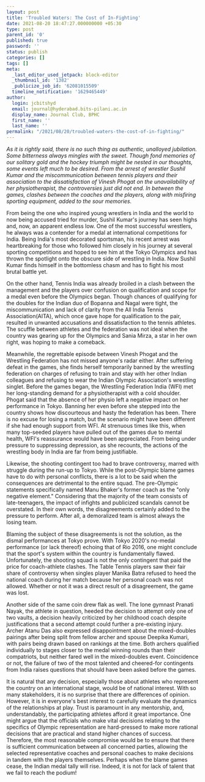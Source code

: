 ```yaml
---
layout: post
title: 'Troubled Waters: The Cost of In-Fighting'
date: 2021-08-20 18:47:27.000000000 +05:30
type: post
parent_id: '0'
published: true
password: ''
status: publish
categories: []
tags: []
meta:
  _last_editor_used_jetpack: block-editor
  _thumbnail_id: '1382'
  _publicize_job_id: '62081015509'
  timeline_notification: '1629465449'
author:
  login: jcbitshyd
  email: journal@hyderabad.bits-pilani.ac.in
  display_name: Journal Club, BPHC
  first_name: ''
  last_name: ''
permalink: "/2021/08/20/troubled-waters-the-cost-of-in-fighting/"
---
```

<p><!-- wp:paragraph --></p>
<p><em>As it is rightly said, there is no such thing as authentic, unalloyed jubilation. Some bitterness always mingles with the sweet. Though fond memories of our solitary gold and the hockey triumph might be nested in our thoughts, some events left much to be desired. From the arrest of wrestler Sushil Kumar and the miscommunication between tennis players and their association to the dissatisfaction of Vinesh Phogat on the unavailability of her physiotherapist, the controversies just did not end. In between the games, clashes between the coaches and the players, along with misfiring sporting equipment, added to the sour memories.&nbsp;&nbsp;</em></p>
<p><!-- /wp:paragraph --></p>
<p><!-- wp:paragraph --></p>
<p>From being the one who inspired young wrestlers in India and the world to now being accused tried for murder, Sushil Kumar's journey has seen highs and, now, an apparent endless low. One of the most successful wrestlers, he always was a contender for a medal at international competitions for India. Being India's most decorated sportsman, his recent arrest was heartbreaking for those who followed him closely in his journey at several sporting competitions and hoped to see him at the Tokyo Olympics and has thrown the spotlight onto the obscure side of wrestling in India. Now Sushil Kumar finds himself in the bottomless chasm and has to fight his most brutal battle yet.&nbsp;</p>
<p><!-- /wp:paragraph --></p>
<p><!-- wp:paragraph --></p>
<p>On the other hand, Tennis India was already broiled in a clash between the management and the players over confusion on qualification and scope for a medal even before the Olympics began. Though chances of qualifying for the doubles for the Indian duo of Bopanna and Nagal were tight, the miscommunication and lack of clarity from the All India Tennis Association(AITA), which once gave hope for qualification to the pair, resulted in unwanted accusations and dissatisfaction to the tennis athletes. The scuffle between athletes and the federation was not ideal when the country was gearing up for the Olympics and Sania Mirza, a star in her own right, was hoping to make a comeback.</p>
<p><!-- /wp:paragraph --></p>
<p><!-- wp:paragraph --></p>
<p>Meanwhile, the regrettable episode between Vinesh Phogat and the Wrestling Federation has not missed anyone's radar either. After suffering defeat in the games, she finds herself temporarily banned by the wrestling federation on charges of refusing to train and stay with her other Indian colleagues and refusing to wear the Indian Olympic Association's wrestling singlet. Before the games began, the Wrestling Federation India (WFI) met her long-standing demand for a physiotherapist with a cold shoulder. Phogat said that the absence of her physio left a negative impact on her performance in Tokyo. Banning her even before she stepped into the country shows how discourteous and hasty the federation has been. There is no excuse for losing a match, but the scenario might have been different if she had enough support from WFI. At strenuous times like this, when many top-seeded players have pulled out of the games due to mental health, WFI's reassurance would have been appreciated. From being under pressure to suppressing depression, as she recounts, the actions of the wrestling body in India are far from being justifiable.</p>
<p><!-- /wp:paragraph --></p>
<p><!-- wp:paragraph --></p>
<p>Likewise, the shooting contingent too had to brave controversy, marred with struggle during the run-up to Tokyo. While the post-Olympic blame games have to do with personal conflicts, there is a lot to be said when the consequences are detrimental to the entire squad. The pre-Olympic statements specifically named Manu Bhaker's former coach as the "only negative element." Considering that the majority of the team consists of late-teenagers, the impact of infights and publicized scandals cannot be overstated. In their own words, the disagreements certainly added to the pressure to perform. After all, a demoralized team is almost always the losing team.</p>
<p><!-- /wp:paragraph --></p>
<p><!-- wp:paragraph --></p>
<p>Blaming the subject of these disagreements is not the solution, as the dismal performances at Tokyo prove. With Tokyo 2020's no-medal performance (or lack thereof) echoing that of Rio 2016, one might conclude that the sport's system within the country is fundamentally flawed. Unfortunately, the shooting squad is not the only contingent that paid the price for coach-athlete clashes. The Table Tennis players saw their fair share of controversy when singles player Manika Batra refused to heed the national coach during her match because her personal coach was not allowed. Whether or not it was a direct result of a disagreement, the game was lost.&nbsp;</p>
<p><!-- /wp:paragraph --></p>
<p><!-- wp:paragraph --></p>
<p>Another side of the same coin drew flak as well. The lone gymnast Pranati Nayak, the athlete in question, heeded the decision to attempt only one of two vaults, a decision heavily criticized by her childhood coach despite justifications that a second attempt could further a pre-existing injury. Archer Atanu Das also expressed disappointment about the mixed-doubles pairings after being split from fellow archer and spouse Deepika Kumari, with pairs being drawn based on rankings at the time. Both archers qualified individually to stages closer to the medal winning rounds than their compatriots, but neither fared well in the mixed-doubles event. Coincidence or not, the failure of two of the most talented and cheered-for contingents from India raises questions that should have been asked before the games.</p>
<p><!-- /wp:paragraph --></p>
<p><!-- wp:paragraph --></p>
<p>It is natural that any decision, especially those about athletes who represent the country on an international stage, would be of national interest. With so many stakeholders, it is no surprise that there are differences of opinion. However, it is in everyone's best interest to carefully evaluate the dynamics of the relationships at play. Trust is paramount in any mentorship, and, understandably, the participating athletes afford it great importance. One might argue that the officials who make vital decisions relating to the specifics of Olympic representation are hard-pressed to make more rational decisions that are practical and stand higher chances of success. Therefore, the most reasonable compromise would be to ensure that there is sufficient communication between all concerned parties, allowing the selected representative coaches and personal coaches to make decisions in tandem with the players themselves. Perhaps when the blame games cease, the Indian medal tally will rise. Indeed, it is not for lack of talent that we fail to reach the podium!</p>
<p><!-- /wp:paragraph --></p>
